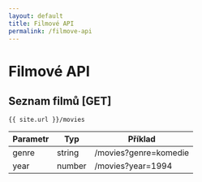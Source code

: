 ```yaml
---
layout: default
title: Filmové API
permalink: /filmove-api
---
```


# Filmové API

## Seznam filmů [GET]

`{{ site.url }}/movies`

| Parametr | Typ | Příklad |
|----------|-----|---------|
| genre | string | /movies?genre=komedie |
| year  | number | /movies?year=1994     |
